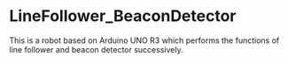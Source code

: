 # LineFollower_BeaconDetector
This is a robot based on Arduino UNO R3 which performs the functions of line follower and beacon detector successively.
